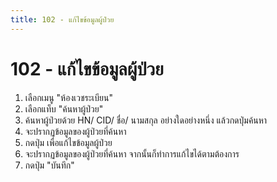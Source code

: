 ```yaml
---
title: 102 - แก้ไขข้อมูลผู้ป่วย
---
```


# 102 - แก้ไขข้อมูลผู้ป่วย
1. เลือกเมนู "ห้องเวชระเบียน"  
2. เลือกแท็บ "ค้นหาผู้ป่วย"  
3. ค้นหาผู้ป่วยด้วย HN/ CID/ ชื่อ/ นามสกุล อย่างใดอย่างหนึ่ง แล้วกดปุ่มค้นหา  
4. จะปรากฏข้อมูลของผู้ป่วยที่ค้นหา  
5. กดปุ่ม         เพื่อแก้ไขข้อมูลผู้ป่วย  
6. จะปรากฏข้อมูลของผู้ป่วยที่ค้นหา จากนั้นก็ทำการแก้ไขได้ตามต้องการ  
7. กดปุ่ม "บันทึก"  